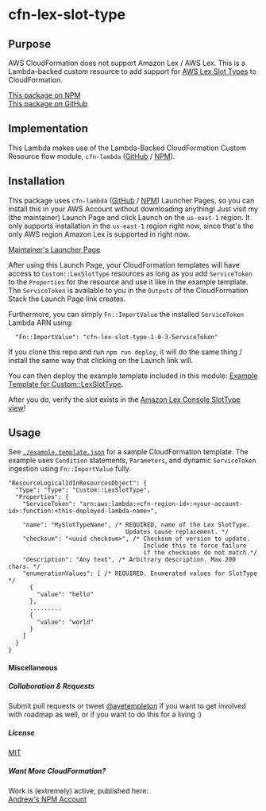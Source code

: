 
# cfn-lex-slot-type



## Purpose

AWS CloudFormation does not support Amazon Lex / AWS Lex. This is a Lambda-backed custom resource to add support for [AWS Lex Slot Types](http://docs.aws.amazon.com/lex/latest/dg/API_Slot.html) to CloudFormation.

[This package on NPM](https://www.npmjs.com/package/cfn-lex-slot-type)  
[This package on GitHub](https://www.github.com/andrew-templeton/cfn-lex-slot-type)


## Implementation

This Lambda makes use of the Lambda-Backed CloudFormation Custom Resource flow module, `cfn-lambda` ([GitHub](https://github.com/andrew-templeton/cfn-lambda) / [NPM](https://www.npmjs.com/package/cfn-lambda)).


## Installation

This package uses `cfn-lambda` ([GitHub](https://github.com/andrew-templeton/cfn-lambda) / [NPM](https://www.npmjs.com/package/cfn-lambda)) Launcher Pages, so you can install this in your AWS Account without downloading anything! Just visit my (the maintainer) Launch Page and click Launch on the `us-east-1` region. It only supports installation in the `us-east-1` region right now, since that's the only AWS region Amazon Lex is supported in right now.

[Maintainer's Launcher Page](https://s3.amazonaws.com/cfn-lex-slot-type-006297545748-us-east-1/1-0-3.html)

After using this Launch Page, your CloudFormation templates will have access to `Custom::LexSlotType` resources as long as you add `ServiceToken` to the `Properties` for the resource and use it like in the example template. The `ServiceToken` is available to you in the `Outputs` of the CloudFormation Stack the Launch Page link creates.

Furthermore, you can simply `Fn::ImportValue` the installed `ServiceToken` Lambda ARN using:

      "Fn::ImportValue": "cfn-lex-slot-type-1-0-3-ServiceToken"


If you clone this repo and run `npm run deploy`, it will do the same thing / install the same way that clicking on the Launch link will.

You can then deploy the example template included in this module: [Example Template for Custom::LexSlotType](https://github.com/andrew-templeton/example.template.json).

After you do, verify the slot exists in the [Amazon Lex Console SlotType view](https://console.aws.amazon.com/lex/home?region=us-east-1#slot-types)!


## Usage

  See [`./example.template.json`](./example.template.json) for a sample CloudFormation template. The example uses `Condition` statements, `Parameters`, and dynamic `ServiceToken` ingestion using `Fn::ImportValue` fully.

    "ResourceLogicalIdInResourcesObject": {
      "Type": "Type": "Custom::LexSlotType",
      "Properties": {
        "ServiceToken": "arn:aws:lambda:<cfn-region-id>:<your-account-id>:function:<this-deployed-lambda-name>",

        "name": "MySlotTypeName", /* REQUIRED, name of the Lex SlotType.
                                     Updates cause replacement. */
        "checksum": "<uuid checksum>", /* Checksum of version to update.
                                          Include this to force failure
                                          if the checksums do not match.*/
        "description": "Any text", /* Arbitrary description. Max 200 chars. */
        "enumerationValues": [ /* REQUIRED. Enumerated values for SlotType */
          {
            "value": "hello"
          },
          .........
          {
            "value": "world"
          }
        ]
      }
    }


#### Miscellaneous

##### Collaboration & Requests

Submit pull requests or tweet [@ayetempleton](https://twitter.com/ayetempleton) if you want to get involved with roadmap as well, or if you want to do this for a living :)


##### License

[MIT](./License)


##### Want More CloudFormation?

Work is (extremely) active, published here:  
[Andrew's NPM Account](https://www.npmjs.com/~andrew-templeton)
